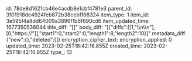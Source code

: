 id: 78de8d1621cb46e4acdb8e1cbf4781e3
parent_id: 3f01918de4924feb872b38ceb1f68324
item_type: 1
item_id: 3e595f4a8dd64009a3896f1b6f690cd6
item_updated_time: 1677350536044
title_diff: "[]"
body_diff: "[{\"diffs\":[[1,\"\\\n\\\n\"],[0,\"https://\"]],\"start1\":0,\"start2\":0,\"length1\":8,\"length2\":10}]"
metadata_diff: {"new":{},"deleted":[]}
encryption_cipher_text: 
encryption_applied: 0
updated_time: 2023-02-25T18:42:16.855Z
created_time: 2023-02-25T18:42:16.855Z
type_: 13